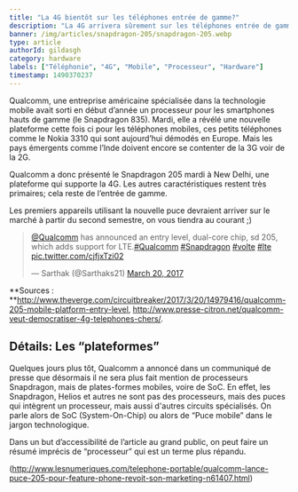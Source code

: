 ```yaml
---
title: "La 4G bientôt sur les téléphones entrée de gamme?"
description: "La 4G arrivera sûrement sur les téléphones entrée de gamme, pour les pays en développement nottamment"
banner: /img/articles/snapdragon-205/snapdragon-205.webp
type: article
authorId: gildasgh
category: hardware
labels: ["Téléphonie", "4G", "Mobile", "Processeur", "Hardware"]
timestamp: 1490370237
---
```


Qualcomm, une entreprise américaine spécialisée dans la technologie mobile avait sorti en début d’année un processeur pour les smartphones hauts de gamme (le Snapdragon 835). Mardi, elle a révélé une nouvelle plateforme cette fois ci pour les téléphones mobiles, ces petits téléphones comme le Nokia 3310 qui sont aujourd’hui démodés en Europe. Mais les pays émergents comme l’Inde doivent encore se contenter de la 3G voir de la 2G.

  Qualcomm a donc présenté le Snapdragon 205 mardi à New Delhi, une plateforme qui supporte la 4G. Les autres caractéristiques restent très primaires; cela reste de l’entrée de gamme.

 

 Les premiers appareils utilisant la nouvelle puce devraient arriver sur le marché à partir du second semestre, on vous tiendra au courant ;)

 
>  [@Qualcomm](https://twitter.com/Qualcomm) has announced an entry level, dual-core chip, sd 205, which adds support for LTE.[#Qualcomm](https://twitter.com/hashtag/Qualcomm?src=hash) [#Snapdragon](https://twitter.com/hashtag/Snapdragon?src=hash) [#volte](https://twitter.com/hashtag/volte?src=hash) [#lte](https://twitter.com/hashtag/lte?src=hash) [pic.twitter.com/cjfjxTzi02](https://t.co/cjfjxTzi02)
> 
>  — Sarthak (@Sarthaks21) [March 20, 2017](https://twitter.com/Sarthaks21/status/843740749145427968)  

 **Sources : **<http://www.theverge.com/circuitbreaker/2017/3/20/14979416/qualcomm-205-mobile-platform-entry-level>, <http://www.presse-citron.net/qualcomm-veut-democratiser-4g-telephones-chers/>.

  

 Détails: Les “plateformes”
--------------------------

 Quelques jours plus tôt, Qualcomm a annoncé dans un communiqué de presse que désormais il ne sera plus fait mention de processeurs Snapdragon, mais de plates-formes mobiles, voire de SoC. En effet, les Snapdragon, Helios et autres ne sont pas des processeurs, mais des puces qui intègrent un processeur, mais aussi d'autres circuits spécialisés. On parle alors de SoC (System-On-Chip) ou alors de “Puce mobile” dans le jargon technologique.

 Dans un but d’accessibilité de l’article au grand public, on peut faire un résumé imprécis de “processeur” qui est un terme plus répandu.

 (<http://www.lesnumeriques.com/telephone-portable/qualcomm-lance-puce-205-pour-feature-phone-revoit-son-marketing-n61407.html>)

 
